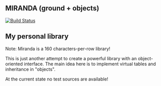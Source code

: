 MIRANDA (ground + objects)
-------------------------

[![Build Status](https://travis-ci.org/nardinan/miranda.svg?branch=master)](https://travis-ci.org/nardinan/miranda)

My personal library
------------------------

Note: Miranda is a 160 characters-per-row library!

This is just another attempt to create a powerful library with an object-oriented interface. The main idea here is to implement virtual tables and
inheritance in "objects".

At the current state no test sources are available!

